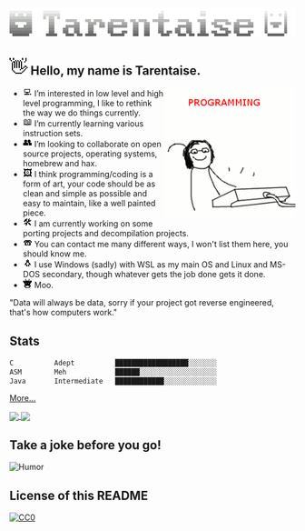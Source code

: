 <h1 align="center">
  <img title="Moo Moo, motherfucker." src="https://raw.githubusercontent.com/Tarentaise/Tarentaise/main/taren5x3.gif" alt="" />
</h1>
<h2><img src="https://raw.githubusercontent.com/Tarentaise/Tarentaise/main/wavefinal.png"> Hello, my name is Tarentaise. </h2> <img align='right' src="https://raw.githubusercontent.com/Tarentaise/Tarentaise/main/programming.gif" width="230">

- <img src="https://raw.githubusercontent.com/Tarentaise/Tarentaise/main/computer.png" width="16"> I’m interested in low level and high level programming, I like to rethink the way we do things currently.
- <img src="https://raw.githubusercontent.com/Tarentaise/Tarentaise/main/bookfix.png" width="16"> I’m currently learning various instruction sets.
- <img src="https://raw.githubusercontent.com/Tarentaise/Tarentaise/main/peoplefix.png" width="16"> I’m looking to collaborate on open source projects, operating systems, homebrew and hax.
- <img src="https://raw.githubusercontent.com/Tarentaise/Tarentaise/main/art.png" width="16"> I think programming/coding is a form of art, your code should be as clean and simple as possible and easy to maintain, like a well painted piece.
- <img src="https://raw.githubusercontent.com/Tarentaise/Tarentaise/main/work.png" width="16"> I am currently working on some porting projects and decompilation projects.
- <img src="https://raw.githubusercontent.com/Tarentaise/Tarentaise/main/phonefix.png" width="16"> You can contact me many different ways, I won't list them here, you should know me.
- <img src="https://raw.githubusercontent.com/Tarentaise/Tarentaise/main/penguin.png" width="16"> I use Windows (sadly) with WSL as my main OS and Linux and MS-DOS secondary, though whatever gets the job done gets it done.
- <img src="https://raw.githubusercontent.com/Tarentaise/Tarentaise/main/cow.png" width="16"> Moo.

"Data will always be data, sorry if your project got reverse engineered, that's how computers work."

## Stats

```text
C          Adept          ██████████████████░░░░░░░     
ASM        Meh            ██████░░░░░░░░░░░░░░░░░░░    
Java       Intermediate   ████████████░░░░░░░░░░░░░   
```
[More...](https://github.com/Tarentaise/Tarentaise/blob/main/LANGS.md)
<!---
TODO: Finish Experience Tab
--->

<a href="#">
  <img align="center" src="https://github-readme-stats.vercel.app/api?username=Tarentaise&show_icons=true&count_private=true&layout=compact" width="256" />
</a>
<a href="#">
  <img align="center" src="https://github-readme-stats.vercel.app/api/top-langs/?username=Tarentaise&layout=compact" width="256" />
</a>

## Take a joke before you go!
![Humor](https://readme-jokes.vercel.app/api?theme=graywhite)
## License of this README

[![CC0](https://licensebuttons.net/p/zero/1.0/88x31.png)](https://creativecommons.org/publicdomain/zero/1.0/)

<br><br>
<!---
markdown is funny
--->
